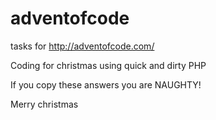 # adventofcode
tasks for http://adventofcode.com/

Coding for christmas using quick and dirty PHP

If you copy these answers you are NAUGHTY!

Merry christmas
